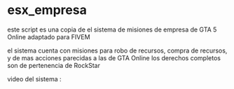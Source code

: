 # esx_empresa


este script es una copia de el sistema de misiones de empresa de GTA 5 Online
adaptado para FIVEM

el sistema cuenta con misiones para robo de recursos, compra de recursos, y de mas acciones parecidas a las de GTA Online
los derechos completos son de pertenencia de RockStar


video del sistema : 
